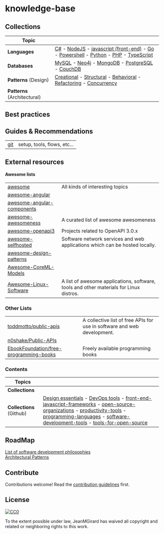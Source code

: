 # knowledge-base

## Collections

| **Topic** |   |  
| ---------------------- | ---  |
| **Languages**          | [C#](./docs/languages/general#csharp) - [NodeJS](./docs/languages/general#NodeJs) - [javascript (front-end)](./docs/languages/general#javascript) - [Go](./docs/languages/general#golang) - [Powershell](./docs/languages/general#Powershell) - [Python](./docs/languages/general#Python) - [PHP](./docs/languages/general#PHP) - [TypeScript](./docs/languages/general#TypeScript) |   
| **Databases**          | [MySQL]() - [Neo4j]() - [MongoDB]() - [PostgreSQL]() - [CouchDB]() |  
| **Patterns** (Design) | [Creational](./docs/patterns/design-patterns) - [Structural](./docs/patterns/design-patterns) - [Behavioral](./docs/patterns/design-patterns) - [Refactoring](./docs/patterns/refactoring) - [Concurrency](https://en.wikipedia.org/wiki/Software_design_pattern) |   
| **Patterns** (Architectural) |  |   

## Best practices

## Guides & Recommendations
|     |     |
| --- | ----|
| [git](./docs/guides/git) | setup, tools, flows, etc... |

## External resources

#### Awesome lists

|     |     |   
| --- | --- |   
| [awesome](https://github.com/sindresorhus/awesome) |  All kinds of interesting topics |   
| [awesome-angular](https://github.com/PatrickJS/awesome-angular) |     |   
| [awesome-angular-components](https://github.com/brillout/awesome-angular-components) |     |   
| [awesome-awesomeness](https://github.com/bayandin/awesome-awesomeness) | A curated list of awesome awesomeness    |   
| [awesome-openapi3](https://github.com/APIs-guru/awesome-openapi3) | Projects related to OpenAPI 3.0.x |   
| [awesome-selfhosted](https://github.com/Kickball/awesome-selfhosted) | Software network services and web applications which can be hosted locally. |   
| [awesome-design-patterns](https://github.com/DovAmir/awesome-design-patterns) |     |   
| [Awesome-CoreML-Models](https://github.com/likedan/Awesome-CoreML-Models) |     |   
| [Awesome-Linux-Software](https://github.com/luong-komorebi/Awesome-Linux-Software) | A list of awesome applications, software, tools and other materials for Linux distros.    |   



### Other Lists
|     |     | 
| --- | --- |  
| [toddmotto/public-apis](https://github.com/toddmotto/public-apis) | A collective list of free APIs for use in software and web development. |
| [n0shake/Public-APIs](https://github.com/n0shake/Public-APIs) |     |
| [EbookFoundation/free-programming-books](https://github.com/EbookFoundation/free-programming-books) | Freely available programming books |

### Contents
| **Topics** |   |  
| ------------- | ---  |
| **Collections** | |
| **Collections** (Github) | [Design essentials](https://github.com/collections/design-essentials) - [DevOps tools](https://github.com/collections/devops-tools) - [front-end-javascript-frameworks](https://github.com/collections/front-end-javascript-frameworks) - [open-source-organizations](https://github.com/collections/open-source-organizations) - [productivity-tools](https://github.com/collections/productivity-tools) - [programming-languages](https://github.com/collections/programming-languages) - [software-development-tools](https://github.com/collections/software-development-tools) - [tools-for-open-source](https://github.com/collections/tools-for-open-source) |

## RoadMap

[List of software development philosophies](https://en.wikipedia.org/wiki/List_of_software_development_philosophies)  
[Architectural Patterns](https://en.wikipedia.org/wiki/Architectural_pattern)

## Contribute

Contributions welcome! Read the [contribution guidelines](contributing.md) first.


## License

[![CC0](https://mirrors.creativecommons.org/presskit/buttons/88x31/svg/cc-zero.svg)](https://creativecommons.org/publicdomain/zero/1.0)

To the extent possible under law, JeanMGirard has waived all copyright and
related or neighboring rights to this work.
